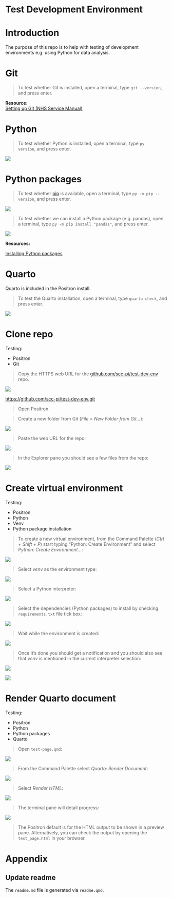 # Test Development Environment


# Introduction

The purpose of this repo is to help with testing of development
environments e.g. using Python for data analysis.

# Git

> To test whether Git is installed, open a terminal, type
> `git --version`, and press enter.

**Resource:**  
[Setting up Git (NHS Service
Manual)](https://prototype-kit.service-manual.nhs.uk/how-tos/git)

# Python

> To test whether Python is installed, open a terminal, type
> `py --version`, and press enter.

![](resources/python-version.jpg)

# Python packages

> To test whether
> [pip](https://packaging.python.org/en/latest/key_projects/#pip) is
> available, open a terminal, type `py -m pip --version`, and press
> enter.

![](resources/pip-available.jpg)

> To test whether we can install a Python package (e.g. pandas), open a
> terminal, type `py -m pip install "pandas"`, and press enter.

![](resources/pip-install-pandas.jpg)

**Resources:**

[Installing Python
packages](https://packaging.python.org/en/latest/tutorials/installing-packages/)

# Quarto

Quarto is included in the Positron install.

> To test the Quarto installation, open a terminal, type `quarto check`,
> and press enter.

![](resources/quarto-check.jpg)

# Clone repo

Testing:

- Positron  
- Git

> Copy the HTTPS web URL for the
> [github.com/scc-pi/test-dev-env](https://github.com/scc-pi/test-dev-env)
> repo.

![](resources/repo-web-url.jpg)

https://github.com/scc-pi/test-dev-env.git

> Open Positron.

> Create a new folder from Git (*File* \> *New Folder from Git…*):

![](resources/new-folder-git.jpg)

> Paste the web URL for the repo:

![](resources/paste-repo-url.jpg)

> In the Explorer pane you should see a few files from the repo:

![](resources/explorer-few-files.jpg)

# Create virtual environment

Testing:

- Positron  
- Python  
- Venv  
- Python package installation

> To create a new virtual environment, from the Command Palette
> (*Ctrl* + *Shift* + *P*) start typing “Python: Create Environment” and
> select *Python: Create Environment…*:

![](resources/cmd-palette-create-env.jpg)

> Select *venv* as the environment type:

![](resources/venv-select.jpg)

> Select a Python interpreter:

![](resources/python-interpreter-select.jpg)

> Select the dependencies (Python packages) to install by checking
> `requirements.txt` file tick box:

![](resources/requirements-select.jpg)

> Wait while the environment is created:

![](resources/creating-env.jpg)

> Once it’s done you should get a notification and you should also see
> that *venv* is mentioned in the current interpreter selection:

![](resources/env-created.jpg)

![](resources/selected-interpreter-venv.jpg)

# Render Quarto document

Testing:

- Positron  
- Python  
- Python packages  
- Quarto

> Open `test-page.qmd`:

![](resources/qmd-open.jpg)

> From the Command Palette select *Quarto: Render Document*:

![](resources/qmd-render.jpg)

> Select *Render HTML*:

![](resources/render-html.jpg)

> The terminal pane will detail progress:

![](resources/terminal-output.jpg)

> The Positron default is for the HTML output to be shown in a preview
> pane. Alternatively, you can check the output by opening the
> `test_page.html` in your browser.

# Appendix

## Update readme

The `readme.md` file is generated via `readme.qmd`.
